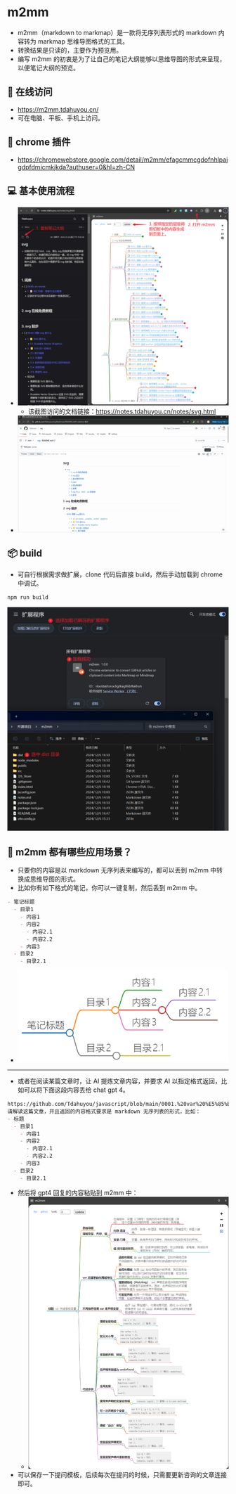 # m2mm

- m2mm（markdown to markmap）是一款将无序列表形式的 markdown 内容转为 markmap 思维导图格式的工具。
- 转换结果是只读的，主要作为预览用。
- 编写 m2mm 的初衷是为了让自己的笔记大纲能够以思维导图的形式来呈现，以便笔记大纲的预览。

## 🔗 在线访问

- https://m2mm.tdahuyou.cn/
- 可在电脑、平板、手机上访问。

## 🔗 chrome 插件

- https://chromewebstore.google.com/detail/m2mm/efagcmmcgdofnhlpajgdpfdmicmkjkda?authuser=0&hl=zh-CN

## 💻 基本使用流程

- ![](assets/2024-12-31-15-41-27.png)
  - 该截图访问的文档链接：https://notes.tdahuyou.cn/notes/svg.html
- ![](assets/2024-12-06-17-08-00-m2mm-usage.gif)

## 📦 build

- 可自行根据需求做扩展，clone 代码后直接 build，然后手动加载到 chrome 中调试。

```bash
npm run build
```

![](assets/2024-12-06-16-56-17.png)

## 🤔 m2mm 都有哪些应用场景？

- 只要你的内容是以 markdown 无序列表来编写的，都可以丢到 m2mm 中转换成思维导图的形式。
- 比如你有如下格式的笔记，你可以一键复制，然后丢到 m2mm 中。
```md
- 笔记标题
  - 目录1
    - 内容1
    - 内容2
      - 内容2.1
      - 内容2.2
    - 内容3
  - 目录2
    - 目录2.1
```

- ![](assets/2024-12-31-15-55-15.png)

----

- 或者在阅读某篇文章时，让 AI 提炼文章内容，并要求 AI 以指定格式返回，比如可以将下面这段内容丢给 chat gpt 4。

```md
https://github.com/Tdahuyou/javascript/blob/main/0001.%20var%20%E5%85%B3%E9%94%AE%E5%AD%97%E5%92%8C%E5%8F%98%E9%87%8F/README.md
请解读这篇文章，并且返回的内容格式要求是 markdown 无序列表的形式，比如：
- 标题
  - 目录1
    - 内容1
    - 内容2
      - 内容2.1
      - 内容2.2
    - 内容3
  - 目录2
    - 目录2.1
```

- 然后将 gpt4 回复的内容粘贴到 m2mm 中：
  - ![](assets/2024-12-31-16-10-28.png)
- 可以保存一下提问模板，后续每次在提问的时候，只需要更新咨询的文章连接即可。